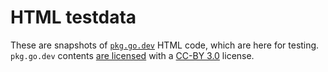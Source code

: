 # HTML testdata

These are snapshots of [`pkg.go.dev`](https://pkg.go.dev/) HTML code, which are here for testing. `pkg.go.dev` contents [are licensed](https://go.dev/copyright) with a [CC-BY 3.0](https://creativecommons.org/licenses/by/3.0/) license.
